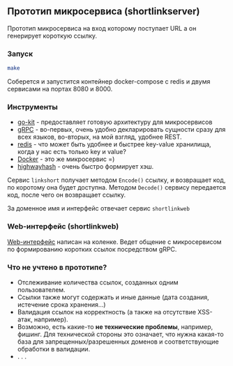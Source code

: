 ## Прототип микросервиса (shortlinkserver)
Прототип микросервиса на вход которому поступает URL а он генерирует короткую ссылку.

### Запуск
```bash
make
```
Соберется и запустится контейнер docker-compose с redis и двумя сервисами на портах 8080 и 8000.


### Инструменты
- [go-kit](https://github.com/go-kit/kit) - предоставляет готовую архитектуру для микросервисов
- [gRPC](https://grpc.io/) - во-первых, очень удобно декларировать сущности сразу для всех языков, во-вторых, на мой взгляд, удобнее REST.
- [redis](https://redis.io/) - что может быть удобнее и быстрее key-value хранилища, когда у нас есть только key и value?
- [Docker](https://www.docker.com/) - это же микросервис =)
- [highwayhash](https://github.com/minio/highwayhash) - очень быстро формирует хэш.

Сервис `linkshort` получает методом `Encode()` ссылку, и возвращает код, по коротому она будет доступна.
Методом `Decode()` сервису передается код, после чего он возвращает ссылку.

За доменное имя и интерфейс отвечает сервис `shortlinkweb`

### Web-интерфейс (shortlinkweb)
[Web-интерфейс](https://github.com/sdaf47/go-knowledge-base/blob/master/shortlink/cmd/shortlinkweb) написан на коленке. 
Ведет общение с микросервисом по формированию коротких ссылок посредством gRPC.

### Что не учтено в прототипе?
- Отслеживание количества ссылок, созданных одним пользователем.
- Ссылки также могут содержать и иные данные (дата создания, истечение срока хранения...)
- Валидация ссылок на корректность (а также на отсутствие XSS-атак, например).
- Возможно, есть какие-то **не технические проблемы**, например, фишинг. Для технической стороны это означает, что нужна какая-то база для запрещенных/разрешенных доменов и соответствующие обработки в валидации.
- . . . 
